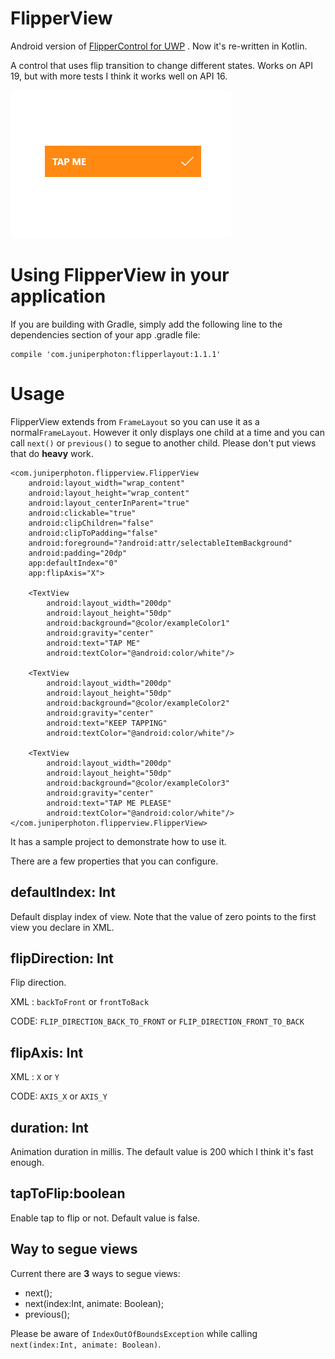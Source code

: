 # FlipperView
Android version of [FlipperControl for UWP](https://github.com/JuniperPhoton/FlipperControl) . Now it's re-written in Kotlin.

A control that uses flip transition to change different states.
Works on API 19, but with more tests I think it works well on API 16.

![](https://github.com/JuniperPhoton/FlipperControl/blob/master/demo.gif)

# Using FlipperView in your application
If you are building with Gradle, simply add the following line to the dependencies section of your app .gradle file:

```
compile 'com.juniperphoton:flipperlayout:1.1.1'
```

# Usage
FlipperView extends from `FrameLayout` so you can use it as a normal`FrameLayout`. However it only displays one child at a time and you can call `next()` or `previous()` to segue to another child. Please don't put views that do **heavy** work.

    <com.juniperphoton.flipperview.FlipperView
        android:layout_width="wrap_content"
        android:layout_height="wrap_content"
        android:layout_centerInParent="true"
        android:clickable="true"
        android:clipChildren="false"
        android:clipToPadding="false"
        android:foreground="?android:attr/selectableItemBackground"
        android:padding="20dp"
        app:defaultIndex="0"
        app:flipAxis="X">
    
        <TextView
            android:layout_width="200dp"
            android:layout_height="50dp"
            android:background="@color/exampleColor1"
            android:gravity="center"
            android:text="TAP ME"
            android:textColor="@android:color/white"/>
    
        <TextView
            android:layout_width="200dp"
            android:layout_height="50dp"
            android:background="@color/exampleColor2"
            android:gravity="center"
            android:text="KEEP TAPPING"
            android:textColor="@android:color/white"/>
    
        <TextView
            android:layout_width="200dp"
            android:layout_height="50dp"
            android:background="@color/exampleColor3"
            android:gravity="center"
            android:text="TAP ME PLEASE"
            android:textColor="@android:color/white"/>
    </com.juniperphoton.flipperview.FlipperView>

It has a sample project to demonstrate how to use it.

There are a few properties that you can configure.

## defaultIndex: Int
Default display index of view. Note that the value of zero points to the first view you declare in XML.

## flipDirection: Int
Flip direction. 

XML : `backToFront` or `frontToBack`

CODE: `FLIP_DIRECTION_BACK_TO_FRONT` or `FLIP_DIRECTION_FRONT_TO_BACK`

## flipAxis: Int

XML : `X` or `Y`

CODE: `AXIS_X` or `AXIS_Y`

## duration: Int
Animation duration in millis. The default value is 200 which I think it's fast enough.

## tapToFlip:boolean
Enable tap to flip or not. Default value is false.

## Way to segue views

Current there are **3** ways to segue views:

- next();
- next(index:Int, animate: Boolean);
- previous();

Please be aware of `IndexOutOfBoundsException` while calling `next(index:Int, animate: Boolean)`.
